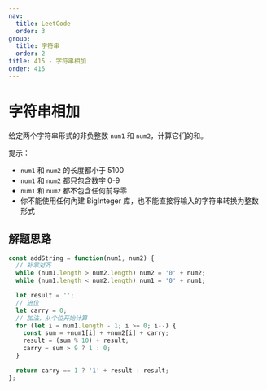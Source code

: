 ```yaml
---
nav:
  title: LeetCode
  order: 3
group:
  title: 字符串
  order: 2
title: 415 - 字符串相加
order: 415
---
```


# 字符串相加

给定两个字符串形式的非负整数 `num1` 和 `num2`，计算它们的和。

提示：

- `num1` 和 `num2` 的长度都小于 5100
- `num1` 和 `num2` 都只包含数字 0-9
- `num1` 和 `num2` 都不包含任何前导零
- 你不能使用任何內建 BigInteger 库，也不能直接将输入的字符串转换为整数形式

## 解题思路

```js
const addString = function(num1, num2) {
  // 补零对齐
  while (num1.length > num2.length) num2 = '0' + num2;
  while (num1.length < num2.length) num1 = '0' + num1;

  let result = '';
  // 进位
  let carry = 0;
  // 加法，从个位开始计算
  for (let i = num1.length - 1; i >= 0; i--) {
    const sum = +num1[i] + +num2[i] + carry;
    result = (sum % 10) + result;
    carry = sum > 9 ? 1 : 0;
  }

  return carry == 1 ? '1' + result : result;
};
```
